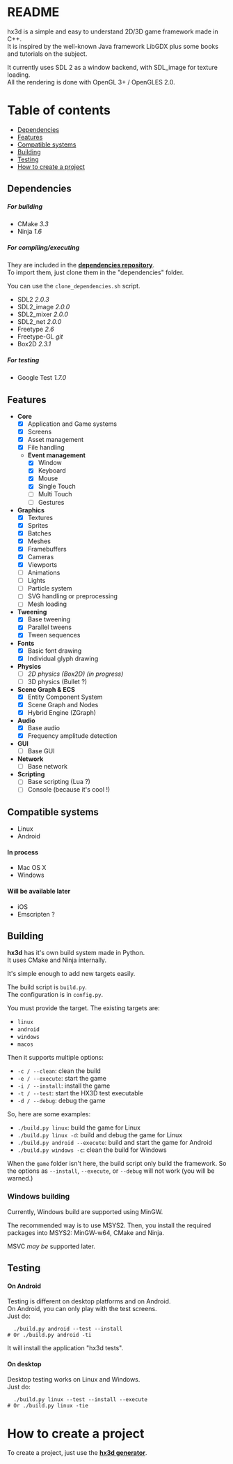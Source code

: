 # README #

hx3d is a simple and easy to understand 2D/3D game framework made in C++.  
It is inspired by the well-known Java framework LibGDX plus some books and tutorials on the subject.

It currently uses SDL 2 as a window backend, with SDL_image for texture loading.  
All the rendering is done with OpenGL 3+ / OpenGLES 2.0.

# Table of contents

- [Dependencies](#dependencies)
- [Features](#features)
- [Compatible systems](#systems)
- [Building](#building)
- [Testing](#testing)
- [How to create a project](#new_project)

## <a name="dependencies"></a> Dependencies ##

##### For building #####
- CMake *3.3*
- Ninja *1.6*

##### For compiling/executing #####

They are included in the [**dependencies repository**](https://github.com/Srynetix/hx3d-dependencies).  
To import them, just clone them in the "dependencies" folder.

You can use the `clone_dependencies.sh` script.

- SDL2 *2.0.3*
- SDL2_image *2.0.0*
- SDL2_mixer *2.0.0*
- SDL2_net *2.0.0*
- Freetype *2.6*
- Freetype-GL *git*
- Box2D *2.3.1*

##### For testing #####
- Google Test *1.7.0*

## <a name="features"></a> Features ##

- **Core**
  - [x] Application and Game systems
  - [x] Screens
  - [x] Asset management
  - [x] File handling
  - **Event management**
    - [x] Window
    - [x] Keyboard
    - [x] Mouse
    - [x] Single Touch
    - [ ] Multi Touch
    - [ ] Gestures
- **Graphics**
  - [x] Textures
  - [x] Sprites
  - [x] Batches
  - [x] Meshes
  - [x] Framebuffers
  - [x] Cameras
  - [x] Viewports
  - [ ] Animations
  - [ ] Lights
  - [ ] Particle system
  - [ ] SVG handling or preprocessing
  - [ ] Mesh loading
- **Tweening**
  - [x] Base tweening
  - [x] Parallel tweens
  - [x] Tween sequences
- **Fonts**
  - [x] Basic font drawing
  - [x] Individual glyph drawing
- **Physics**
  - [ ] *2D physics (Box2D) (in progress)*
  - [ ] 3D physics (Bullet ?)
- **Scene Graph & ECS**
  - [x] Entity Component System
  - [x] Scene Graph and Nodes
  - [x] Hybrid Engine (ZGraph)
- **Audio**
  - [x] Base audio
  - [x] Frequency amplitude detection
- **GUI**
  - [ ] Base GUI
- **Network**
  - [ ] Base network
- **Scripting**
  - [ ] Base scripting (Lua ?)
  - [ ] Console (because it's cool !)

## <a name="systems"></a> Compatible systems ##

- Linux
- Android

#### In process ####

- Mac OS X
- Windows

#### Will be available later ####

- iOS
- Emscripten ?

## <a name="building"></a> Building ##

**hx3d** has it's own build system made in Python.  
It uses CMake and Ninja internally.

It's simple enough to add new targets easily.

The build script is `build.py`.  
The configuration is in `config.py`.

You must provide the target. The existing targets are:

- `linux`
- `android`
- `windows`
- `macos`

Then it supports multiple options:

- `-c / --clean`: clean the build
- `-e / --execute`: start the game
- `-i / --install`: install the game
- `-t / --test`: start the HX3D test executable
- `-d / --debug`: debug the game

So, here are some examples:

- `./build.py linux`: build the game for Linux
- `./build.py linux -d`: build and debug the game for Linux
- `./build.py android --execute`: build and start the game for Android
- `./build.py windows -c`: clean the build for Windows

When the `game` folder isn't here, the build script only build the framework.
So the options as `--install`, `--execute`, or `--debug` will not work (you will be warned.)

### Windows building ###

Currently, Windows build are supported using MinGW.

The recommended way is to use MSYS2.
Then, you install the required packages into MSYS2: MinGW-w64, CMake and Ninja.

MSVC *may be* supported later.

## <a name="testing"></a> Testing ##

#### On Android ####

Testing is different on desktop platforms and on Android.  
On Android, you can only play with the test screens.  
Just do:

```
  ./build.py android --test --install
# Or ./build.py android -ti
```

It will install the application "hx3d tests".

#### On desktop ####

Desktop testing works on Linux and Windows.  
Just do:

```
  ./build.py linux --test --install --execute
# Or ./build.py linux -tie
```

# <a name="new_project"></a> How to create a project #

To create a project, just use the [**hx3d generator**](https://github.com/Srynetix/hx3d-generator).
